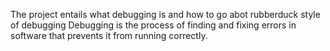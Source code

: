 The project entails what debugging is and how to go abot rubberduck style of debugging
Debugging is the process of finding and fixing errors in software that prevents it from running correctly.

